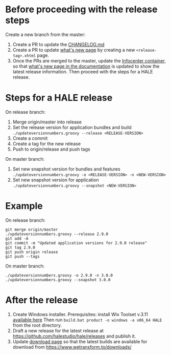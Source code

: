 Before proceeding with the release steps
========================================

Create a new branch from the master:

1. Create a PR to update the [CHANGELOG.md](https://github.com/halestudio/hale/blob/master/CHANGELOG.md#change-log)
2. Create a PR to update [what's new page](https://github.com/halestudio/hale/tree/master/doc/plugins/eu.esdihumboldt.hale.doc.user/html/new) by creating a new `<release-tag>.xhtml` page.
3. Once the PRs are merged to the master, update the [Infocenter container](https://github.com/halestudio/hale/blob/fb07374fdd4e5078ccbc2074fd8a13bd48982e58/doc/plugins/eu.esdihumboldt.hale.doc.user/toc.xml#L17), so that [what's new page in the documentation](http://help.halestudio.org/latest/index.jsp?topic=%2Feu.esdihumboldt.hale.doc.user%2Fhtml%2Fnew%2F4_1_0.xhtml&cp%3D0_1_0) is updated to show the latest release information. Then proceed with the steps for a HALE release.

Steps for a HALE release
========================

On release branch:

1. Merge origin/master into release
2. Set the release version for application bundles and build
   `./updateversionnumbers.groovy --release <RELEASE-VERSION>`
3. Create a commit
4. Create a tag for the new release
5. Push to origin/release and push tags

On master branch:

1. Set new snapshot version for bundles and features
   `./updateversionnumbers.groovy -o <RELEASE-VERSION> -n <NEW-VERSION>`
2. Set new snapshot version for application
   `./updateversionnumbers.groovy --snapshot <NEW-VERSION>`

Example
=======

On release branch:

```
git merge origin/master
./updateversionnumbers.groovy --release 2.9.0
git add -A
git commit -m "Updated application versions for 2.9.0 release"
git tag 2.9.0
git push origin release
git push --tags
```

On master branch:

```
./updateversionnumbers.groovy -o 2.9.0 -n 3.0.0
./updateversionnumbers.groovy --snapshot 3.0.0
```

After the release
=================
1. Create Windows installer.
Prerequisites: install Wix Toolset v.3.11 [available here](https://github.com/wixtoolset/wix3/releases/tag/wix3112rtm)
Then run `build.bat product -o windows -a x86_64 HALE` from the root directory.
2. Draft a new release for the latest release at https://github.com/halestudio/hale/releases and publish it.
3. Update [download page](https://github.com/wetransform/www.wetransform.to/blob/deploy/app/downloads/index.html) so that the latest builds are available for download from https://www.wetransform.to/downloads/
